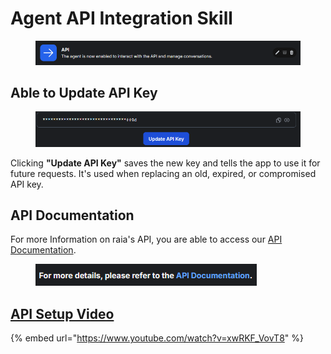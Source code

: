 # Agent API Integration Skill

<figure><img src="../.gitbook/assets/image (118).png" alt=""><figcaption></figcaption></figure>

## Able to Update API Key

<figure><img src="../.gitbook/assets/image (116).png" alt=""><figcaption></figcaption></figure>

Clicking **"Update API Key"** saves the new key and tells the app to use it for future requests. It's used when replacing an old, expired, or compromised API key.

## API Documentation

For more Information on raia's API, you are able to access our [API Documentation](https://api.raia2.com/api/external/docs/).

<figure><img src="../.gitbook/assets/image (117).png" alt=""><figcaption></figcaption></figure>

## [API Setup Video](https://www.youtube.com/watch?v=xwRKF_VovT8)

{% embed url="https://www.youtube.com/watch?v=xwRKF_VovT8" %}
